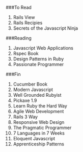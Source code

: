 ###To Read

1. Rails View
1. Rails Recipies
1. Secrets of the Javascript Ninja


###Reading

1. Javascript Web Applications
1. Rspec Book
1. Design Patterns in Ruby
1. Passionate Programmer

###Fin

1. Cucumber Book
1. Modern Javascript
1. Well Grounded Rubyist
1. Pickaxe 1.9
1. Learn Ruby the Hard Way
1. Agile Web Development
1. Rails 3 Way
1. Responsive Web Design
1. The Pragmatic Programmer
1. 7 Languages in 7 Weeks
1. Eloquent Javascript
1. Apprenticeship Patterns
